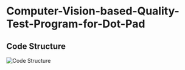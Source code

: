 # Computer-Vision-based-Quality-Test-Program-for-Dot-Pad
## Code Structure
![Code Structure](https://user-images.githubusercontent.com/68358806/142944256-3b265a89-ab53-4aac-b3c6-bed22b9acf1a.png)

